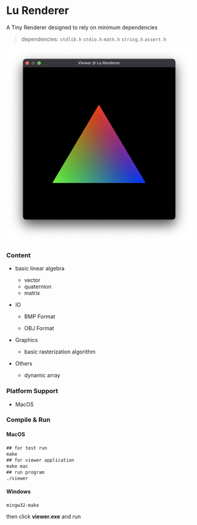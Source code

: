 # Lu Renderer

A Tiny Renderer designed to rely on minimum dependencies

> dependencies:  `stdlib.h`   `stdio.h`   `math.h`   `string.h`   `assert.h`

<img src="images/triangle_rasterization.png" style="zoom:50%;" />

### Content

- basic linear algebra

  - vector
  - quaternion
  - matrix

- IO
  - BMP Format

  - OBJ Format

- Graphics
  - basic rasterization algorithm

- Others

  - dynamic array

### Platform Support

- MacOS

### Compile & Run

#### MacOS

```shell
## for test run
make
## for viewer application
make mac
## run program
./viewer
```

#### Windows

```shell
mingw32-make
```

then click **viewer.exe** and run
